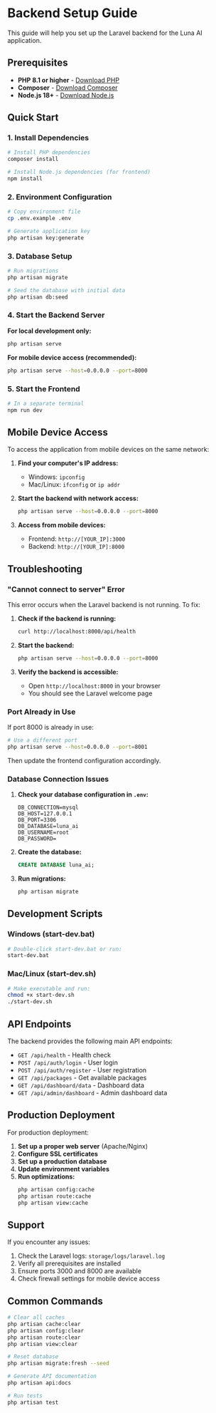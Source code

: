 # Backend Setup Guide

This guide will help you set up the Laravel backend for the Luna AI application.

## Prerequisites

- **PHP 8.1 or higher** - [Download PHP](https://www.php.net/downloads.php)
- **Composer** - [Download Composer](https://getcomposer.org/download/)
- **Node.js 18+** - [Download Node.js](https://nodejs.org/)

## Quick Start

### 1. Install Dependencies

```bash
# Install PHP dependencies
composer install

# Install Node.js dependencies (for frontend)
npm install
```

### 2. Environment Configuration

```bash
# Copy environment file
cp .env.example .env

# Generate application key
php artisan key:generate
```

### 3. Database Setup

```bash
# Run migrations
php artisan migrate

# Seed the database with initial data
php artisan db:seed
```

### 4. Start the Backend Server

**For local development only:**
```bash
php artisan serve
```

**For mobile device access (recommended):**
```bash
php artisan serve --host=0.0.0.0 --port=8000
```

### 5. Start the Frontend

```bash
# In a separate terminal
npm run dev
```

## Mobile Device Access

To access the application from mobile devices on the same network:

1. **Find your computer's IP address:**
   - Windows: `ipconfig`
   - Mac/Linux: `ifconfig` or `ip addr`

2. **Start the backend with network access:**
   ```bash
   php artisan serve --host=0.0.0.0 --port=8000
   ```

3. **Access from mobile devices:**
   - Frontend: `http://[YOUR_IP]:3000`
   - Backend: `http://[YOUR_IP]:8000`

## Troubleshooting

### "Cannot connect to server" Error

This error occurs when the Laravel backend is not running. To fix:

1. **Check if the backend is running:**
   ```bash
   curl http://localhost:8000/api/health
   ```

2. **Start the backend:**
   ```bash
   php artisan serve --host=0.0.0.0 --port=8000
   ```

3. **Verify the backend is accessible:**
   - Open `http://localhost:8000` in your browser
   - You should see the Laravel welcome page

### Port Already in Use

If port 8000 is already in use:

```bash
# Use a different port
php artisan serve --host=0.0.0.0 --port=8001
```

Then update the frontend configuration accordingly.

### Database Connection Issues

1. **Check your database configuration in `.env`:**
   ```env
   DB_CONNECTION=mysql
   DB_HOST=127.0.0.1
   DB_PORT=3306
   DB_DATABASE=luna_ai
   DB_USERNAME=root
   DB_PASSWORD=
   ```

2. **Create the database:**
   ```sql
   CREATE DATABASE luna_ai;
   ```

3. **Run migrations:**
   ```bash
   php artisan migrate
   ```

## Development Scripts

### Windows (start-dev.bat)
```bash
# Double-click start-dev.bat or run:
start-dev.bat
```

### Mac/Linux (start-dev.sh)
```bash
# Make executable and run:
chmod +x start-dev.sh
./start-dev.sh
```

## API Endpoints

The backend provides the following main API endpoints:

- `GET /api/health` - Health check
- `POST /api/auth/login` - User login
- `POST /api/auth/register` - User registration
- `GET /api/packages` - Get available packages
- `GET /api/dashboard/data` - Dashboard data
- `GET /api/admin/dashboard` - Admin dashboard data

## Production Deployment

For production deployment:

1. **Set up a proper web server** (Apache/Nginx)
2. **Configure SSL certificates**
3. **Set up a production database**
4. **Update environment variables**
5. **Run optimizations:**
   ```bash
   php artisan config:cache
   php artisan route:cache
   php artisan view:cache
   ```

## Support

If you encounter any issues:

1. Check the Laravel logs: `storage/logs/laravel.log`
2. Verify all prerequisites are installed
3. Ensure ports 3000 and 8000 are available
4. Check firewall settings for mobile device access

## Common Commands

```bash
# Clear all caches
php artisan cache:clear
php artisan config:clear
php artisan route:clear
php artisan view:clear

# Reset database
php artisan migrate:fresh --seed

# Generate API documentation
php artisan api:docs

# Run tests
php artisan test
```
